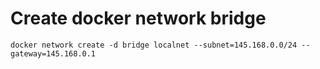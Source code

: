 # Create docker network bridge
```
docker network create -d bridge localnet --subnet=145.168.0.0/24 --gateway=145.168.0.1
```
